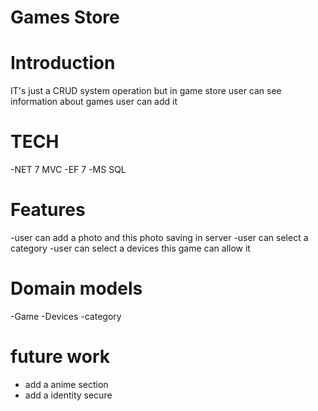 # Games Store 

# Introduction
IT's just a CRUD system operation but in game store user can see information about games user can add it 
# TECH 
-NET 7 MVC 
-EF 7
-MS SQL 

# Features 
-user can add a photo and this photo saving in server 
-user can select a category 
-user can select a devices this game can allow it 
# Domain models 
-Game
-Devices
-category 
# future work 
- add a anime section
- add a identity secure
  

